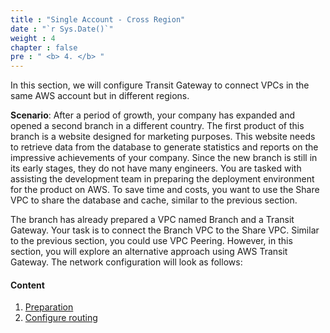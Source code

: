 ```yaml
---
title : "Single Account - Cross Region"
date : "`r Sys.Date()`"
weight : 4
chapter : false
pre : " <b> 4. </b> "
---
```


In this section, we will configure Transit Gateway to connect VPCs in the same AWS account but in different regions.

**Scenario**: After a period of growth, your company has expanded and opened a second branch in a different country. 
The first product of this branch is a website designed for marketing purposes. This website needs to retrieve data from 
the database to generate statistics and reports on the impressive achievements of your company. Since the new branch is 
still in its early stages, they do not have many engineers. You are tasked with assisting the development team in preparing 
the deployment environment for the product on AWS. To save time and costs, you want to use the Share VPC to share 
the database and cache, similar to the previous section.

The branch has already prepared a VPC named Branch and a Transit Gateway. Your task is to connect the Branch VPC to the Share VPC. 
Similar to the previous section, you could use VPC Peering. However, in this section, you will explore an alternative 
approach using AWS Transit Gateway. The network configuration will look as follows:
<!-- TODO: Sơ đồ 2 Transit Gateway kết nối với nhau thông qua peering, có bảng định tuyến (khó vẽ) -->

#### Content

1. [Preparation](4.1-preparation/)
2. [Configure routing](4.2-configure-route-tables/)